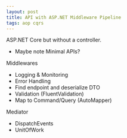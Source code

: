 ```yaml
---
layout: post
title: API with ASP.NET Middleware Pipeline
tags: aop cqrs
---
```


ASP.NET Core but without a controller.
- Maybe note Minimal APIs?

Middlewares
- Logging & Monitoring
- Error Handling
- Find endpoint and deserialize DTO
- Validation (FluentValidation)
- Map to Command/Query (AutoMapper)

Mediator
- DispatchEvents
- UnitOfWork